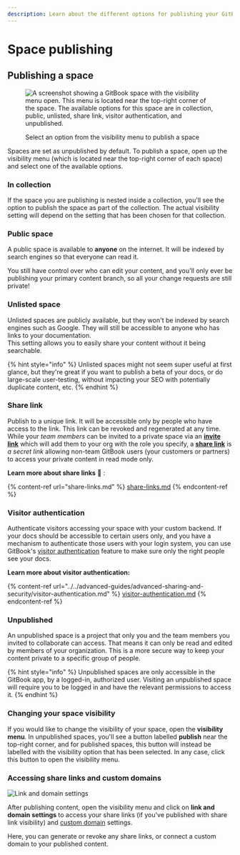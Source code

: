 ```yaml
---
description: Learn about the different options for publishing your GitBook space.
---
```


# Space publishing

## Publishing a space

<figure><img src="../../.gitbook/assets/visibility-menu.png" alt="A screenshot showing a GitBook space with the visibility menu open. This menu is located near the top-right corner of the space. The available options for this space are in collection, public, unlisted, share link, visitor authentication, and unpublished."><figcaption><p>Select an option from the visibility menu to publish a space</p></figcaption></figure>

Spaces are set as unpublished by default. To publish a space, open up the visibility menu (which is located near the top-right corner of each space) and select one of the available options.

### In collection

If the space you are publishing is nested inside a collection, you'll see the option to publish the space as part of the collection. The actual visibility setting will depend on the setting that has been chosen for that collection.

### Public space

A public space is available to **anyone** on the internet. It will be indexed by search engines so that everyone can read it.

You still have control over who can edit your content, and you'll only ever be publishing your primary content branch, so all your change requests are still private!

### Unlisted space

Unlisted spaces are publicly available, but they won't be indexed by search engines such as Google. They will still be accessible to anyone who has links to your documentation.\
This setting allows you to easily share your content without it being searchable.

{% hint style="info" %}
Unlisted spaces might not seem super useful at first glance, but they're great if you want to publish a beta of your docs, or do large-scale user-testing, without impacting your SEO with potentially duplicate content, etc.
{% endhint %}

### Share link

Publish to a unique link. It will be accessible only by people who have access to the link. This link can be revoked and regenerated at any time. While your _team members_ can be invited to a private space via an [**invite link**](../../tour/member-management/#invite-members-to-your-organization) which will add them to your org with the role you specify, a [**share link**](share-links.md) is _a secret link_ allowing non-team GitBook users (your customers or partners) to access your private content in read mode only.

**Learn more about share links** 🔗 :

{% content-ref url="share-links.md" %}
[share-links.md](share-links.md)
{% endcontent-ref %}

### Visitor authentication

Authenticate visitors accessing your space with your custom backend. If your docs should be accessible to certain users only, and you have a mechanism to authenticate those users with your login system, you can use GitBook's [visitor authentication](../../advanced-guides/advanced-sharing-and-security/visitor-authentication.md) feature to make sure only the right people see your docs.

**Learn more about visitor authentication:**

{% content-ref url="../../advanced-guides/advanced-sharing-and-security/visitor-authentication.md" %}
[visitor-authentication.md](../../advanced-guides/advanced-sharing-and-security/visitor-authentication.md)
{% endcontent-ref %}

### Unpublished <a href="#what-is-a-private-space" id="what-is-a-private-space"></a>

An unpublished space is a project that only you and the team members you invited to collaborate can access. That means it can only be read and edited by members of your organization. This is a more secure way to keep your content private to a specific group of people.

{% hint style="info" %}
Unpublished spaces are only accessible in the GitBook app, by a logged-in, authorized user. Visiting an unpublished space will require you to be logged in and have the relevant permissions to access it.
{% endhint %}

### Changing your space visibility <a href="#setting-up-visibility" id="setting-up-visibility"></a>

If you would like to change the visibility of your space, open the **visibility menu**. In unpublished spaces, you'll see a button labelled **publish** near the top-right corner, and for published spaces, this button will instead be labelled with the visibility option that has been selected. In any case, click this button to open the visibility menu.

### Accessing share links and custom domains

![Link and domain settings](<../../.gitbook/assets/link-and-domain-settings (1).png>)

After publishing content, open the visibility menu and click on **link and domain settings** to access your share links (if you've published with share link visibility) and [custom domain](../../advanced-guides/custom-domain/) settings.

Here, you can generate or revoke any share links, or connect a custom domain to your published content.
